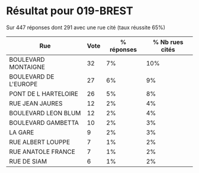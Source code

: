 # Résultat pour 019-BREST

Sur 447 réponses dont 291 avec une rue cité (taux réussite 65%)

| Rue | Vote | % réponses | % Nb rues cités|
|-----|------|------------|----------------|
| BOULEVARD MONTAIGNE | 32 | 7% | 10%|
| BOULEVARD DE L'EUROPE | 27 | 6% | 9%|
| PONT DE L HARTELOIRE | 26 | 5% | 8%|
| RUE JEAN JAURES | 12 | 2% | 4%|
| BOULEVARD LEON BLUM | 12 | 2% | 4%|
| BOULEVARD GAMBETTA | 10 | 2% | 3%|
| LA GARE | 9 | 2% | 3%|
| RUE ALBERT LOUPPE | 7 | 1% | 2%|
| RUE ANATOLE FRANCE | 7 | 1% | 2%|
| RUE DE SIAM | 6 | 1% | 2%|
